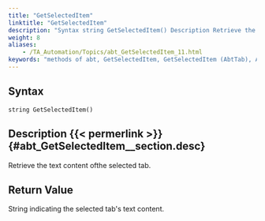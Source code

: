 ```yaml
--- 
title: "GetSelectedItem"
linktitle: "GetSelectedItem"
description: "Syntax string GetSelectedItem() Description Retrieve the text content of the selected tab. Return Value String indicating the selected tab's text content."
weight: 8
aliases: 
    - /TA_Automation/Topics/abt_GetSelectedItem_11.html
keywords: "methods of abt, GetSelectedItem, GetSelectedItem (AbtTab), AbtTab, getselecteditem, abttab getselecteditem, content of selected tab item, retrieve content of selected tab"
---
```


## Syntax

`string GetSelectedItem()`

## Description {{< permerlink >}} {#abt_GetSelectedItem__section.desc} 

Retrieve the text content ofthe selected tab.

## Return Value

String indicating the selected tab's text content.




